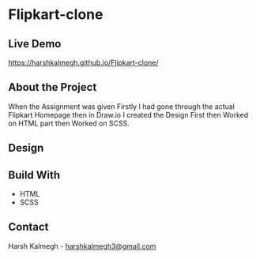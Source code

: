 # Flipkart-clone

## Live Demo

https://harshkalmegh.github.io/Flipkart-clone/

## About the Project

When the Assignment was given Firstly I had gone through the actual Flipkart Homepage then in Draw.io I created the Design First then Worked on HTML part then Worked on SCSS.

## Design

## Build With

- HTML
- SCSS

## Contact

Harsh Kalmegh - harshkalmegh3@gmail.com
